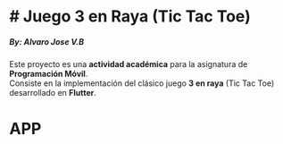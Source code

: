 <h1># Juego 3 en Raya (Tic Tac Toe)</h1>
<h5>By: Alvaro Jose V.B</h5>

Este proyecto es una **actividad académica** para la asignatura de **Programación Móvil**.  
Consiste en la implementación del clásico juego **3 en raya** (Tic Tac Toe) desarrollado en **Flutter**.  

<h1>APP</h1>



